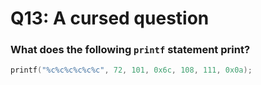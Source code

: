 # Q13: A cursed question

### What does the following `printf` statement print?
```c
printf("%c%c%c%c%c%c", 72, 101, 0x6c, 108, 111, 0x0a);
```
